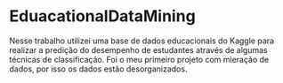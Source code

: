 # EduacationalDataMining
Nesse trabalho utilizei uma base de dados educacionais do Kaggle para realizar a predição do desempenho de estudantes através de algumas técnicas de classificação. Foi o meu primeiro projeto com mieração de dados, por isso os dados estão desorganizados. 
